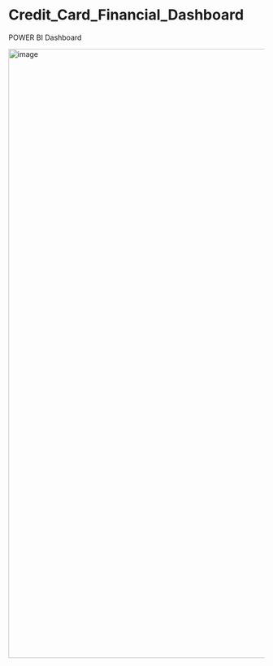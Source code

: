 # Credit_Card_Financial_Dashboard
POWER BI Dashboard

<img width="2075" height="1200" alt="image" src="https://github.com/user-attachments/assets/1a3d61bc-22fc-4cc1-90c0-96e53a055087" />

